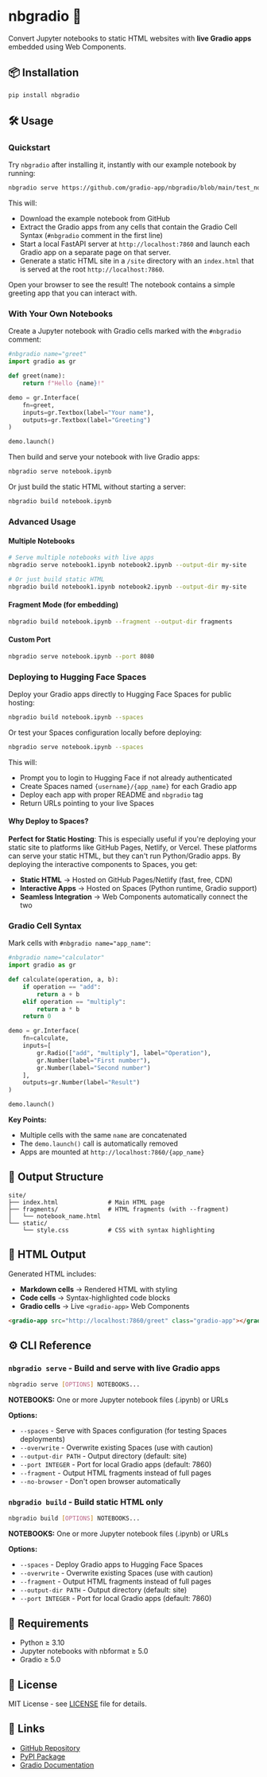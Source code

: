 # nbgradio 🧩

Convert Jupyter notebooks to static HTML websites with **live Gradio apps** embedded using Web Components.

## 📦 Installation

```bash
pip install nbgradio
```

## 🛠️ Usage

### Quickstart

Try `nbgradio` after installing it, instantly with our example notebook by running:

```bash
nbgradio serve https://github.com/gradio-app/nbgradio/blob/main/test_notebook.ipynb
```

This will:
- Download the example notebook from GitHub
- Extract the Gradio apps from any cells that contain the Gradio Cell Syntax (`#nbgradio` comment in the first line)
- Start a local FastAPI server at `http://localhost:7860` and launch each Gradio app on a separate page on that server.
- Generate a static HTML site in a `/site` directory with an `index.html` that is served at the root `http://localhost:7860`.

Open your browser to see the result! The notebook contains a simple greeting app that you can interact with.

### With Your Own Notebooks

Create a Jupyter notebook with Gradio cells marked with the `#nbgradio` comment:

```python
#nbgradio name="greet"
import gradio as gr

def greet(name):
    return f"Hello {name}!"

demo = gr.Interface(
    fn=greet,
    inputs=gr.Textbox(label="Your name"),
    outputs=gr.Textbox(label="Greeting")
)

demo.launch()
```

Then build and serve your notebook with live Gradio apps:

```bash
nbgradio serve notebook.ipynb
```

Or just build the static HTML without starting a server:

```bash
nbgradio build notebook.ipynb
```

### Advanced Usage

#### Multiple Notebooks
```bash
# Serve multiple notebooks with live apps
nbgradio serve notebook1.ipynb notebook2.ipynb --output-dir my-site

# Or just build static HTML
nbgradio build notebook1.ipynb notebook2.ipynb --output-dir my-site
```

#### Fragment Mode (for embedding)
```bash
nbgradio build notebook.ipynb --fragment --output-dir fragments
```

#### Custom Port
```bash
nbgradio serve notebook.ipynb --port 8080
```

### Deploying to Hugging Face Spaces

Deploy your Gradio apps directly to Hugging Face Spaces for public hosting:

```bash
nbgradio build notebook.ipynb --spaces
```

Or test your Spaces configuration locally before deploying:

```bash
nbgradio serve notebook.ipynb --spaces
```

This will:
- Prompt you to login to Hugging Face if not already authenticated
- Create Spaces named `{username}/{app_name}` for each Gradio app
- Deploy each app with proper README and `nbgradio` tag
- Return URLs pointing to your live Spaces

#### Why Deploy to Spaces?

**Perfect for Static Hosting**: This is especially useful if you're deploying your static site to platforms like GitHub Pages, Netlify, or Vercel. These platforms can serve your static HTML, but they can't run Python/Gradio apps. By deploying the interactive components to Spaces, you get:

- **Static HTML** → Hosted on GitHub Pages/Netlify (fast, free, CDN)
- **Interactive Apps** → Hosted on Spaces (Python runtime, Gradio support)
- **Seamless Integration** → Web Components automatically connect the two

### Gradio Cell Syntax

Mark cells with `#nbgradio name="app_name"`:

```python
#nbgradio name="calculator"
import gradio as gr

def calculate(operation, a, b):
    if operation == "add":
        return a + b
    elif operation == "multiply":
        return a * b
    return 0

demo = gr.Interface(
    fn=calculate,
    inputs=[
        gr.Radio(["add", "multiply"], label="Operation"),
        gr.Number(label="First number"),
        gr.Number(label="Second number")
    ],
    outputs=gr.Number(label="Result")
)

demo.launch()
```

**Key Points:**
- Multiple cells with the same `name` are concatenated
- The `demo.launch()` call is automatically removed
- Apps are mounted at `http://localhost:7860/{app_name}`

## 📁 Output Structure

```
site/
├── index.html              # Main HTML page
├── fragments/              # HTML fragments (with --fragment)
│   └── notebook_name.html
└── static/
    └── style.css           # CSS with syntax highlighting
```

## 🎨 HTML Output

Generated HTML includes:

- **Markdown cells** → Rendered HTML with styling
- **Code cells** → Syntax-highlighted code blocks
- **Gradio cells** → Live `<gradio-app>` Web Components

```html
<gradio-app src="http://localhost:7860/greet" class="gradio-app"></gradio-app>
```

## ⚙️ CLI Reference

### `nbgradio serve` - Build and serve with live Gradio apps

```bash
nbgradio serve [OPTIONS] NOTEBOOKS...
```

**NOTEBOOKS:** One or more Jupyter notebook files (.ipynb) or URLs

**Options:**
- `--spaces` - Serve with Spaces configuration (for testing Spaces deployments)
- `--overwrite` - Overwrite existing Spaces (use with caution)
- `--output-dir PATH` - Output directory (default: site)
- `--port INTEGER` - Port for local Gradio apps (default: 7860)
- `--fragment` - Output HTML fragments instead of full pages
- `--no-browser` - Don't open browser automatically

### `nbgradio build` - Build static HTML only

```bash
nbgradio build [OPTIONS] NOTEBOOKS...
```

**NOTEBOOKS:** One or more Jupyter notebook files (.ipynb) or URLs

**Options:**
- `--spaces` - Deploy Gradio apps to Hugging Face Spaces
- `--overwrite` - Overwrite existing Spaces (use with caution)
- `--fragment` - Output HTML fragments instead of full pages
- `--output-dir PATH` - Output directory (default: site)
- `--port INTEGER` - Port for local Gradio apps (default: 7860)

## 📄 Requirements

- Python ≥ 3.10
- Jupyter notebooks with nbformat ≥ 5.0
- Gradio ≥ 5.0

## 📜 License

MIT License - see [LICENSE](LICENSE) file for details.

## 🔗 Links

- [GitHub Repository](https://github.com/gradio-app/nbgradio)
- [PyPI Package](https://pypi.org/project/nbgradio/)
- [Gradio Documentation](https://gradio.app/docs/)